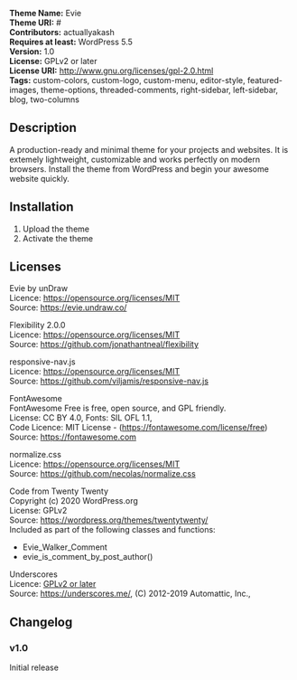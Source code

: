 **Theme Name:** Evie  
**Theme URI:** #  
**Contributors:** actuallyakash  
**Requires at least:** WordPress 5.5  
**Version:** 1.0  
**License:** GPLv2 or later  
**License URI:** http://www.gnu.org/licenses/gpl-2.0.html  
**Tags:** custom-colors, custom-logo, custom-menu, editor-style, featured-images, theme-options, threaded-comments, right-sidebar, left-sidebar, blog, two-columns  

## Description

A production-ready and minimal theme for your projects and websites. It is extemely lightweight, customizable and works perfectly on modern browsers. Install the theme from WordPress and begin your awesome website quickly.

## Installation

1. Upload the theme
2. Activate the theme

## Licenses

Evie by unDraw  
Licence: https://opensource.org/licenses/MIT  
Source: https://evie.undraw.co/  

Flexibility 2.0.0  
Licence: https://opensource.org/licenses/MIT  
Source: https://github.com/jonathantneal/flexibility  

responsive-nav.js  
Licence: https://opensource.org/licenses/MIT  
Source: https://github.com/viljamis/responsive-nav.js  

FontAwesome  
FontAwesome Free is free, open source, and GPL friendly.  
License: CC BY 4.0, Fonts: SIL OFL 1.1,  
Code Licence: MIT License - (https://fontawesome.com/license/free)  
Source: https://fontawesome.com  

normalize.css  
Licence: https://opensource.org/licenses/MIT  
Source: https://github.com/necolas/normalize.css  

Code from Twenty Twenty  
Copyright (c) 2020 WordPress.org  
License: GPLv2  
Source: https://wordpress.org/themes/twentytwenty/  
Included as part of the following classes and functions:  
- Evie_Walker_Comment
- evie_is_comment_by_post_author()

Underscores  
Licence: [GPLv2 or later](https://www.gnu.org/licenses/gpl-2.0.html)  
Source: https://underscores.me/, (C) 2012-2019 Automattic, Inc.,

## Changelog  

### v1.0
Initial release  

